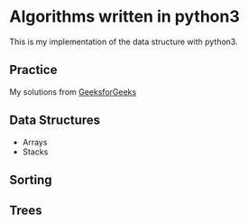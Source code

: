 # Algorithms written in python3 
This is my implementation of the data structure with python3.

## Practice
My solutions from [GeeksforGeeks](http://practice.geeksforgeeks.org/company/Amazon/)

## Data Structures
- Arrays
- Stacks

## Sorting

## Trees
